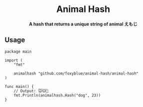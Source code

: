 <h1 align="center">
    Animal Hash
</h1>

<h4 align="center">
    A hash that returns a unique string of animal えもじ
</h4>

## Usage

```golang
package main

import (
	"fmt"

	animalhash "github.com/foxyblue/animal-hash/animal-hash"
)

func main() {
    // Output: 🐭🐱🐹
	fmt.Println(animalhash.Hash("dog", 23))
}
```
